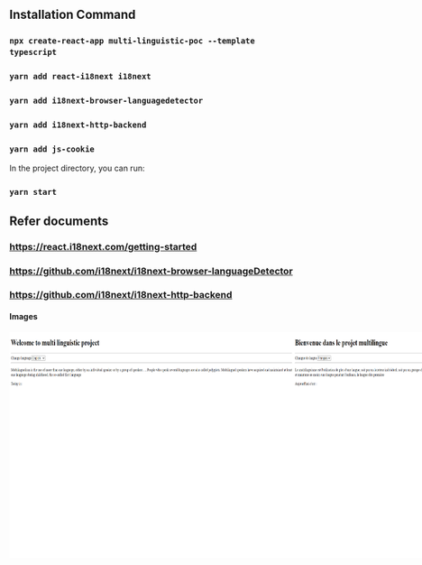 ## Installation Command
### `npx create-react-app multi-linguistic-poc --template typescript`
### `yarn add react-i18next i18next`
### `yarn add i18next-browser-languagedetector`
### `yarn add i18next-http-backend`
### `yarn add js-cookie`

In the project directory, you can run:
### `yarn start`

## Refer documents
### https://react.i18next.com/getting-started
### https://github.com/i18next/i18next-browser-languageDetector
### https://github.com/i18next/i18next-http-backend

#### Images
<div style="display: flex">

<img src="/public/assets/img/first.png" height="400" width="auto">

<img src="/public/assets/img/second.png" height="400" width="auto">

<img src="/public/assets/img/third.png" height="400" width="auto">

</div>
